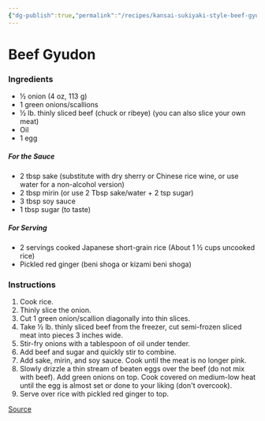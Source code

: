 ```yaml
---
{"dg-publish":true,"permalink":"/recipes/kansai-sukiyaki-style-beef-gyudon/"}
---
```


# Beef Gyudon
### Ingredients
- ½ onion (4 oz, 113 g)
- 1 green onions/scallions
- ½ lb. thinly sliced beef (chuck or ribeye) (you can also slice your own meat)
- Oil
- 1 egg
##### For the Sauce
- 2 tbsp sake (substitute with dry sherry or Chinese rice wine, or use water for a non-alcohol version)
- 2 tbsp mirin (or use 2 Tbsp sake/water + 2 tsp sugar)
- 3 tbsp soy sauce
- 1 tbsp sugar (to taste)
##### For Serving
- 2 servings cooked Japanese short-grain rice (About 1 ½ cups uncooked rice)
- Pickled red ginger (beni shoga or kizami beni shoga)
### Instructions
1. Cook rice. 
2. Thinly slice the onion.
3. Cut 1 green onion/scallion diagonally into thin slices. 
4. Take ½ lb. thinly sliced beef from the freezer, cut semi-frozen sliced meat into pieces 3 inches wide. 
5. Stir-fry onions with a tablespoon of oil under tender. 
6. Add beef and sugar and quickly stir to combine. 
7. Add sake, mirin, and soy sauce. Cook until the meat is no longer pink. 
8. Slowly drizzle a thin stream of beaten eggs over the beef (do not mix with beef). Add green onions on top. Cook covered on medium-low heat until the egg is almost set or done to your liking (don't overcook). 
9. Serve over rice with pickled red ginger to top. 

[Source](https://www.justonecookbook.com/gyudon/) 